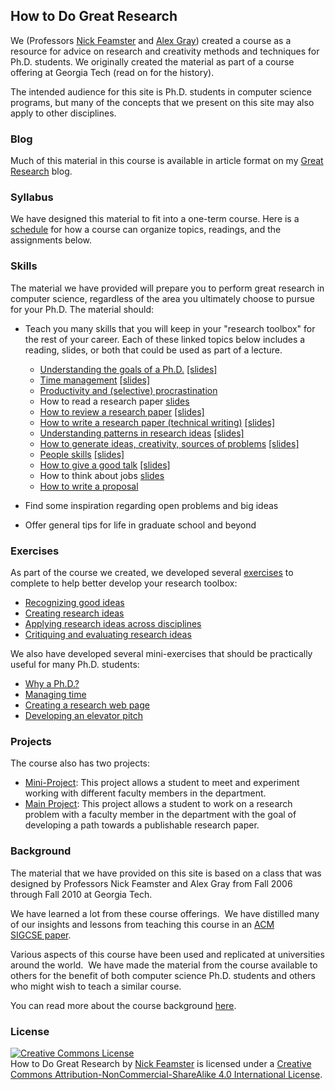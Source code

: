 ## How to Do Great Research

We (Professors [Nick Feamster](http://people.cs.uchicago.edu/~feamster/ "Nick
Feamster") and [Alex Gray](https://www.linkedin.com/in/alexander-gray-b554b64/))
created a course as a resource for advice on research and creativity methods
and techniques for Ph.D. students. We originally created the material as part
of a course offering at Georgia Tech (read on for the history).  

The intended audience for this site is Ph.D.  students in computer science
programs, but many of the concepts that we present on this site may also apply
to other disciplines.

### Blog

Much of this material in this course is available in article format on my
[Great Research](https://medium.com/great-research) blog.

### Syllabus

We have designed this material to fit into a one-term course. Here is a
[schedule](syllabus.md) for how a course can organize topics, readings, and
the assignments below.

### Skills

The material we have provided will prepare you to perform great
research in computer science, regardless of the area you ultimately choose to
pursue for your Ph.D. The material should:

- Teach you many skills that you will keep in your \"research
  toolbox\" for the rest of your career. Each of these linked topics below
  includes a reading, slides, or both that could be used as part of a lecture.
   - [Understanding the goals of a Ph.D.](https://medium.com/great-research/do-you-need-a-ph-d-f78d2fb0f286) [[slides]](slides/phd-why.ppt)
   - [Time management](https://medium.com/great-research/time-management-and-productivity-tactics-for-unstructured-work-ab269a9d2cc4) [[slides]](slides/time-management.ppt)
   - [Productivity and (selective) procrastination](slides/motivation-and-procrastination.ppt)
   - How to read a research paper [slides](slides/reading-reviewing.ppt)
   - [How to review a research paper](https://medium.com/great-research/the-paper-reviewing-process-aa57809509d7) [[slides]](slides/reading-reviewing.ppt)
   - [How to write a research paper (technical writing)](https://medium.com/great-research/storytelling-101-writing-tips-for-academics-d9eec50eec9) [[slides]](slides/how-to-write.ppt)
   - [Understanding patterns in research ideas](https://medium.com/great-research/research-patterns-69c321ebd5fd) [[slides]](slides/research-patterns.ppt)
   - [How to generate ideas, creativity, sources of problems](https://medium.com/great-research/research-patterns-69c321ebd5fd) [[slides]](slides/creativity.ppt)
   - [People skills](https://medium.com/great-research/managing-your-advisor-bb9060f4f8ce) [[slides]](slides/people-skills.ppt)
   - [How to give a good talk](https://medium.com/great-research/how-to-give-a-sharp-technical-talk-77a2cad7b9fe) [[slides]](slides/how-to-give-a-talk.ppt)
   - How to think about jobs [slides](slides/research-jobs.ppt)
   - [How to write a proposal](https://medium.com/great-research/how-to-write-a-winning-project-proposal-fe438d4dc3a9)

- Find some inspiration regarding open problems and big ideas
- Offer general tips for life in graduate school and beyond

### Exercises

As part of the course we created, we developed several [exercises](exercises.md)
to complete to help better develop your research toolbox:
   - [Recognizing good ideas](exercises/recognizing.md)
   - [Creating research ideas](exercises/creating.md)
   - [Applying research ideas across disciplines](exercises/applying.md)
   - [Critiquing and evaluating research ideas](exercises/critiquing.md)

We also have developed several mini-exercises that should be practically
useful for many Ph.D. students:
   - [Why a Ph.D.?](exercises/why-phd.md)
   - [Managing time](exercises/time.md)
   - [Creating a research web page](exercises/webpage.md)
   - [Developing an elevator pitch](exercises/elevator.md)


### Projects

The course also has two projects:
   - [Mini-Project](exercises/mini-project.md): This project allows a student to meet and experiment
     working with different faculty members in the department.
   - [Main Project](exercises/main-project.md): This project allows a student to work on a research
     problem with a faculty member in the department with the goal of
     developing a path towards a publishable research paper.

### Background

The material that we have provided on this site is based on a class that was
designed by Professors Nick Feamster and Alex Gray from Fall 2006 through Fall
2010 at Georgia Tech.

We have learned a lot from these course offerings.  We have distilled
many of our insights and lessons from teaching this course in an [ACM
SIGCSE paper](http://dl.acm.org/citation.cfm?doid=1352135.1352294 "Can Great Research Be Taught?").  

Various aspects of this course have been used and replicated at universities
around the world.  We have made the material from the course available to
others for the benefit of both computer science Ph.D. students and others who
might wish to teach a similar course.

You can read more about the course background [here](background.md).

### License

<a rel="license" href="http://creativecommons.org/licenses/by-nc-sa/4.0/"><img
alt="Creative Commons License" style="border-width:0"
src="https://i.creativecommons.org/l/by-nc-sa/4.0/88x31.png" /></a><br /><span
xmlns:dct="http://purl.org/dc/terms/" property="dct:title">How to Do Great
Research</span> by <a xmlns:cc="http://creativecommons.org/ns#"
href="https://noise-lab.github.io/research-course/"
property="cc:attributionName" rel="cc:attributionURL">Nick Feamster</a> is
licensed under a <a rel="license"
href="http://creativecommons.org/licenses/by-nc-sa/4.0/">Creative Commons
Attribution-NonCommercial-ShareAlike 4.0 International License</a>.

